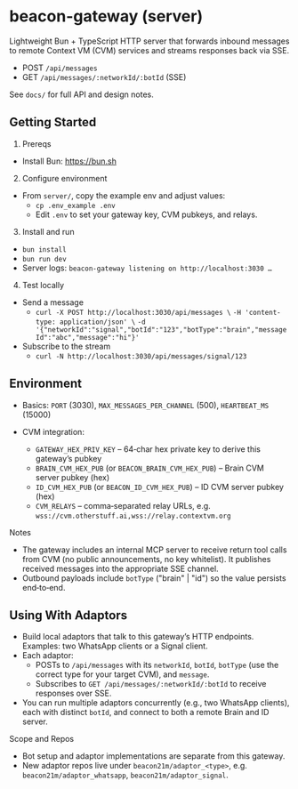 # beacon-gateway (server)

Lightweight Bun + TypeScript HTTP server that forwards inbound messages to remote Context VM (CVM) services and streams responses back via SSE.

- POST `/api/messages`
- GET `/api/messages/:networkId/:botId` (SSE)

See `docs/` for full API and design notes.

## Getting Started

1) Prereqs
- Install Bun: https://bun.sh

2) Configure environment
- From `server/`, copy the example env and adjust values:
  - `cp .env_example .env`
  - Edit `.env` to set your gateway key, CVM pubkeys, and relays.

3) Install and run
- `bun install`
- `bun run dev`
- Server logs: `beacon-gateway listening on http://localhost:3030 …`

4) Test locally
- Send a message
  - `curl -X POST http://localhost:3030/api/messages \`
    `-H 'content-type: application/json' \`
    `-d '{"networkId":"signal","botId":"123","botType":"brain","messageId":"abc","message":"hi"}'`
- Subscribe to the stream
  - `curl -N http://localhost:3030/api/messages/signal/123`

## Environment

- Basics: `PORT` (3030), `MAX_MESSAGES_PER_CHANNEL` (500), `HEARTBEAT_MS` (15000)

- CVM integration:
  - `GATEWAY_HEX_PRIV_KEY` – 64‑char hex private key to derive this gateway’s pubkey
  - `BRAIN_CVM_HEX_PUB` (or `BEACON_BRAIN_CVM_HEX_PUB`) – Brain CVM server pubkey (hex)
  - `ID_CVM_HEX_PUB` (or `BEACON_ID_CVM_HEX_PUB`) – ID CVM server pubkey (hex)
  - `CVM_RELAYS` – comma‑separated relay URLs, e.g. `wss://cvm.otherstuff.ai,wss://relay.contextvm.org`

Notes
- The gateway includes an internal MCP server to receive return tool calls from CVM (no public announcements, no key whitelist). It publishes received messages into the appropriate SSE channel.
- Outbound payloads include `botType` ("brain" | "id") so the value persists end‑to‑end.

## Using With Adaptors

- Build local adaptors that talk to this gateway’s HTTP endpoints. Examples: two WhatsApp clients or a Signal client.
- Each adaptor:
  - POSTs to `/api/messages` with its `networkId`, `botId`, `botType` (use the correct type for your target CVM), and `message`.
  - Subscribes to `GET /api/messages/:networkId/:botId` to receive responses over SSE.
- You can run multiple adaptors concurrently (e.g., two WhatsApp clients), each with distinct `botId`, and connect to both a remote Brain and ID server.

Scope and Repos
- Bot setup and adaptor implementations are separate from this gateway.
- New adaptor repos live under `beacon21m/adaptor_<type>`, e.g. `beacon21m/adaptor_whatsapp`, `beacon21m/adaptor_signal`.
